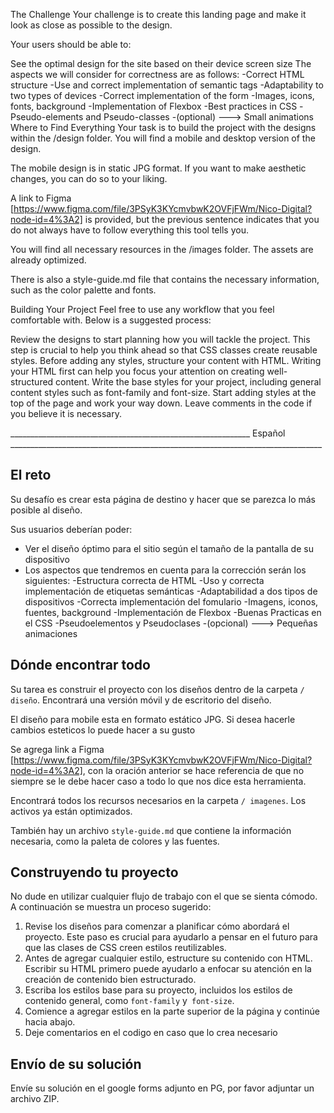 The Challenge
Your challenge is to create this landing page and make it look as close as possible to the design.

Your users should be able to:

See the optimal design for the site based on their device screen size
The aspects we will consider for correctness are as follows:
-Correct HTML structure
-Use and correct implementation of semantic tags
-Adaptability to two types of devices
-Correct implementation of the form
-Images, icons, fonts, background
-Implementation of Flexbox
-Best practices in CSS
-Pseudo-elements and Pseudo-classes
-(optional) ---> Small animations
Where to Find Everything
Your task is to build the project with the designs within the /design folder. You will find a mobile and desktop version of the design.

The mobile design is in static JPG format. If you want to make aesthetic changes, you can do so to your liking.

A link to Figma [https://www.figma.com/file/3PSyK3KYcmvbwK2OVFjFWm/Nico-Digital?node-id=4%3A2] is provided, but the previous sentence indicates that you do not always have to follow everything this tool tells you.

You will find all necessary resources in the /images folder. The assets are already optimized.

There is also a style-guide.md file that contains the necessary information, such as the color palette and fonts.

Building Your Project
Feel free to use any workflow that you feel comfortable with. Below is a suggested process:

Review the designs to start planning how you will tackle the project. This step is crucial to help you think ahead so that CSS classes create reusable styles.
Before adding any styles, structure your content with HTML. Writing your HTML first can help you focus your attention on creating well-structured content.
Write the base styles for your project, including general content styles such as font-family and font-size.
Start adding styles at the top of the page and work your way down.
Leave comments in the code if you believe it is necessary.


____________________________________________________________ Español ______________________________________________________________________________

## El reto

Su desafío es crear esta página de destino y hacer que se parezca lo más posible al diseño.

Sus usuarios deberían poder:

- Ver el diseño óptimo para el sitio según el tamaño de la pantalla de su dispositivo
- Los aspectos que tendremos en cuenta para la corrección serán los siguientes:
         -Estructura correcta de HTML
         -Uso y correcta implementación de etiquetas semánticas
         -Adaptabilidad a dos tipos de dispositivos
         -Correcta implementación del fomulario
         -Imagens, iconos, fuentes, background
         -Implementación de Flexbox
         -Buenas Practicas en el CSS
         -Pseudoelementos y Pseudoclases 
         -(opcional) ---> Pequeñas animaciones

## Dónde encontrar todo

Su tarea es construir el proyecto con los diseños dentro de la carpeta `/ diseño`. Encontrará una versión móvil y de escritorio del diseño.

El diseño para mobile esta en formato estático JPG. Si desea hacerle cambios esteticos lo puede hacer a su gusto 

Se agrega link a Figma [https://www.figma.com/file/3PSyK3KYcmvbwK2OVFjFWm/Nico-Digital?node-id=4%3A2], con la oración anterior se hace referencia de que no siempre se le debe hacer caso a todo lo que nos dice esta herramienta.

Encontrará todos los recursos necesarios en la carpeta `/ imagenes`. Los activos ya están optimizados.

También hay un archivo `style-guide.md` que contiene la información necesaria, como la paleta de colores y las fuentes.

## Construyendo tu proyecto

No dude en utilizar cualquier flujo de trabajo con el que se sienta cómodo. A continuación se muestra un proceso sugerido: 

1. Revise los diseños para comenzar a planificar cómo abordará el proyecto. Este paso es crucial para ayudarlo a pensar en el futuro para que las clases de CSS creen estilos reutilizables.
2. Antes de agregar cualquier estilo, estructure su contenido con HTML. Escribir su HTML primero puede ayudarlo a enfocar su atención en la creación de contenido bien estructurado.
3. Escriba los estilos base para su proyecto, incluidos los estilos de contenido general, como `font-family` y` font-size`.
4. Comience a agregar estilos en la parte superior de la página y continúe hacia abajo.
5. Deje comentarios en el codigo en caso que lo crea necesario

## Envío de su solución

Envíe su solución en el google forms adjunto en PG, por favor adjuntar un archivo ZIP.
